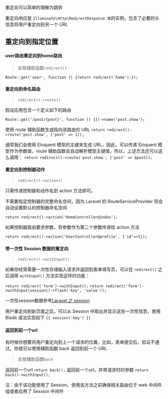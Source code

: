 重定向可以简单的理解为跳转

重定向响应是 `Illuminate\Http\RedirectResponse 类`的实例，包含了必要的头信息将用户重定向到另一个 URL


## 重定向到指定位置

#### user路由重定向到home路由

>全局辅助函数`redirect()`


`Route::get('user', function () {return redirect('home');});`

#### 重定向到命名路由 
>`redirect()->route()`

假设应用包含一个定义如下的路由

`Route::get('/post/{post}', function () {})->name('post.show');`

使用 route 辅助函数生成指向该路由的 URL
`return redirect()->route('post.show', ['post' => 1]);`

通常我们会使用 Eloquent 模型的主键来生成 URL，因此，可以传递 Eloquent 模型作为参数值，route 辅助函数会自动解析模型主键值，所以，上述方法还可以这么调用：
`return redirect()->route('post.show', ['post' => $post]);`


#### 重定向到控制器动作 
>`redirect()->action()`

只需传递控制器和动作名到 action 方法即可。

不需要指定控制器的完整命名空间，因为 Laravel 的 RouteServiceProvider 将会自动设置默认的控制器命名空间

`return redirect()->action('HomeController@index');`

如果控制器路由要求参数，将参数作为第二个参数传递给 action 方法

`return redirect()->action('UserController@profile', ['id'=>1]);`

#### 带一次性 Session 数据的重定向

>`redirect()->withInput()`

如果你经常需要一次性存储输入请求并返回到表单填写页，可以在 `redirect()` 之后调用 `withInput()` 方法实现这样的功能：

`return redirect('form')->withInput();`
`return redirect('form')->withInput(session()->flash('key', 'value'));`

一次性session数据参考[Laravel 之 session](https://app.yinxiang.com/shard/s66/sh/34db2d14-9f04-434b-b102-06a97febad23/cffc6060126baea3cafc723a6ba613be)

用户重定向到新页面之后，可以从 Session 中取出并显示这些一次性信息，使用 Blade 语法实现如下  `{{ session('key') }}`


#### 返回到前一个url

有时候你想要将用户重定向到上一个请求的位置，比如，表单提交后，验证不通过，你就可以使用辅助函数 back 返回到前一个 URL

>全局辅助函数`back`

返回前一个url
`return back();`
返回前一个url，并带请求时的参数
`return back()->withInput();`

注：由于该功能使用了 Session，使用该方法之前确保相关路由位于 web 中间件组或者应用了 Session 中间件